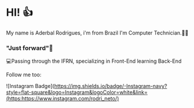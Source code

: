 # HI! 👍

My name is Aderbal Rodrigues, i'm from Brazil I'm Computer Technician.👨‍💻



### "Just forward"🚀
💻Passing through the IFRN, specializing in Front-End 
learning Back-End

Follow me too:

![Instagram Badge](https://img.shields.io/badge/-Instagram-navy?style=flat-square&logo=Instagram&logoColor=white&link=(https:https://www.instagram.com/rodri_neto/)
